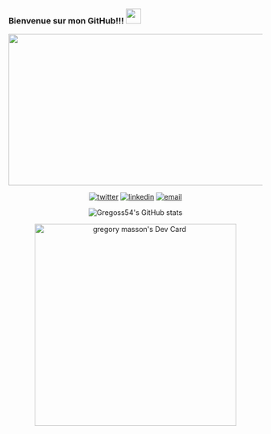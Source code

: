 ### Bienvenue sur mon GitHub!!!  <img src="https://media.giphy.com/media/hvRJCLFzcasrR4ia7z/giphy.gif" width="30px"/>

<div align="center">
  <img src="https://media.giphy.com/media/dWesBcTLavkZuG35MI/giphy.gif" width="600" height="300"/>


[![twitter](https://img.shields.io/badge/twitter--lightgrey?style=social&logo=twitter)](https://twitter.com/GregOs55)
[![linkedin](https://img.shields.io/badge/linkedin--lightgrey?style=social&logo=linkedin)](https://www.linkedin.com/in/gregory-masson-3bb6821b8/)
[![email](https://img.shields.io/badge/email--lightgrey?style=social&logo=gmail)](mailto:gmasson00@gmail.com)

![Gregoss54's GitHub stats](https://github-readme-stats.vercel.app/api?username=gregoss54&show_icons=true&theme=radical)

<a href="https://app.daily.dev/gregoss54"><img src="https://api.daily.dev/devcards/58dfecc2712a4d378e0be2e7c5b9c4b7.png?r=72q" width="400" alt="gregory masson's Dev Card"/></a>
